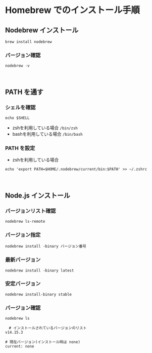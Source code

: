 # Homebrew でのインストール手順
## Nodebrew インストール
``` 
brew install nodebrew
```
### バージョン確認
``` 
nodebrew -v
```

<br>

## PATH を通す
### シェルを確認
```
echo $SHELL
```
- zshを利用している場合
`/bin/zsh`
- bashを利用している場合
`/bin/bash`

### PATH を設定
- zshを利用している場合
```
echo 'export PATH=$HOME/.nodebrew/current/bin:$PATH' >> ~/.zshrc
```

<br>

## Node.js インストール
### バージョンリスト確認
```
nodebrew ls-remote
```
### バージョン指定
```
nodebrew install -binary バージョン番号
```
### 最新バージョン
```
nodebrew install -binary latest
```
### 安定バージョン
```
nodebrew install-binary stable
```
### バージョン確認
```
nodebrew ls

　# インストールされているバージョンのリスト
v14.15.3

# 現在バージョン(インストール時は none)
current: none
```
